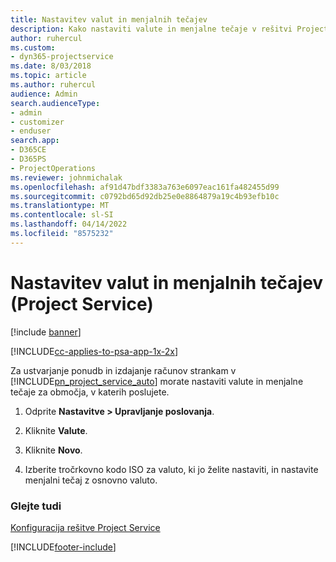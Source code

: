```yaml
---
title: Nastavitev valut in menjalnih tečajev
description: Kako nastaviti valute in menjalne tečaje v rešitvi Project Service
author: ruhercul
ms.custom:
- dyn365-projectservice
ms.date: 8/03/2018
ms.topic: article
ms.author: ruhercul
audience: Admin
search.audienceType:
- admin
- customizer
- enduser
search.app:
- D365CE
- D365PS
- ProjectOperations
ms.reviewer: johnmichalak
ms.openlocfilehash: af91d47bdf3383a763e6097eac161fa482455d99
ms.sourcegitcommit: c0792bd65d92db25e0e8864879a19c4b93efb10c
ms.translationtype: MT
ms.contentlocale: sl-SI
ms.lasthandoff: 04/14/2022
ms.locfileid: "8575232"
---
```

# <a name="set-up-currencies-and-exchange-rates-project-service"></a>Nastavitev valut in menjalnih tečajev (Project Service)

[!include [banner](../includes/psa-now-project-operations.md)]

[!INCLUDE[cc-applies-to-psa-app-1x-2x](../includes/cc-applies-to-psa-app-1x-2x.md)]

Za ustvarjanje ponudb in izdajanje računov strankam v [!INCLUDE[pn_project_service_auto](../includes/pn-project-service-auto.md)] morate nastaviti valute in menjalne tečaje za območja, v katerih poslujete.  
  
1.  Odprite **Nastavitve > Upravljanje poslovanja**.  
  
2.  Kliknite **Valute**.  
  
3.  Kliknite **Novo**.  
  
4.  Izberite tročrkovno kodo ISO za valuto, ki jo želite nastaviti, in nastavite menjalni tečaj z osnovno valuto.  
  
### <a name="see-also"></a>Glejte tudi  
 [Konfiguracija rešitve Project Service](../psa/configure.md)


[!INCLUDE[footer-include](../includes/footer-banner.md)]
